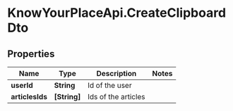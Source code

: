 # KnowYourPlaceApi.CreateClipboardDto

## Properties

| Name            | Type         | Description         | Notes |
| --------------- | ------------ | ------------------- | ----- |
| **userId**      | **String**   | Id of the user      |
| **articlesIds** | **[String]** | Ids of the articles |
